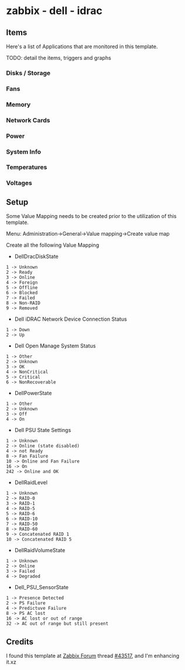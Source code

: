 # zabbix - dell - idrac

## Items

Here's a list of Applications that are monitored in this template.

TODO: detail the items, triggers and graphs

### Disks / Storage

### Fans

### Memory

### Network Cards

### Power

### System Info

### Temperatures

### Voltages

## Setup

Some Value Mapping needs to be created prior to the utilization of this template.

Menu: Administration->General->Value mapping->Create value map

Create all the following Value Mapping

* DellDracDiskState	

````
1 -> Unknown
2 -> Ready
3 -> Online
4 -> Foreign
5 -> Offline
6 -> Blocked
7 -> Failed
8 -> Non-RAID
9 -> Removed
````

* Dell iDRAC Network Device Connection Status	

````
1 -> Down
2 -> Up
````

* Dell Open Manage System Status	

````
1 -> Other
2 -> Unknown
3 -> OK
4 -> NonCritical
5 -> Critical
6 -> NonRecoverable
````

* DellPowerState	

````
1 -> Other
2 -> Unknown
3 -> Off
4 -> On
````

* Dell PSU State Settings	

````
1 -> Unknown
2 -> Online (state disabled)
4 -> not Ready
8 -> Fan Failure
10 -> Online and Fan Failure
16 -> On
242 -> Online and OK
````

* DellRaidLevel	

````
1 -> Unknown
2 -> RAID-0
3 -> RAID-1
4 -> RAID-5
5 -> RAID-6
6 -> RAID-10
7 -> RAID-50
8 -> RAID-60
9 -> Concatenated RAID 1
10 -> Concatenated RAID 5
````

* DellRaidVolumeState	

````
1 -> Unknown
2 -> Online
3 -> Failed
4 -> Degraded
````

* Dell_PSU_SensorState	

````
1 -> Presence Detected
2 -> PS Failure
4 -> Predictuve Failure
8 -> PS AC lost
16 -> AC lost or out of range
32 -> AC out of range but still present
````

## Credits

I found this template at [Zabbix Forum](https://www.zabbix.com/forum) thread [#43517](https://www.zabbix.com/forum/showthread.php?t=43517), and I'm enhancing it.xz